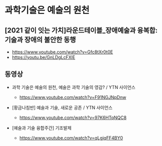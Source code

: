 # 과학기술은 예술의 원천

## [2021 같이 잇는 가치]라운드테이블_장애예술과 융복합: 기술과 장애의 불안한 동행
* https://www.youtube.com/watch?v=Gfc8tXr0t0E
* https://youtu.be/GnLDgLcFXlE

## 동영상
* 과학 기술은 예술의 원천, 예술은 과학 기술의 영감? / YTN 사이언스
  - https://www.youtube.com/watch?v=F91NGJNpDnw
* [황금나침반] 예술과 기술, 새로운 공존 / YTN 사이언스
  - https://www.youtube.com/watch?v=97K6HTqNQC8

* [예술과 기술 융합주간] 기조발제
  - https://www.youtube.com/watch?v=qLgjqFF4BY0

